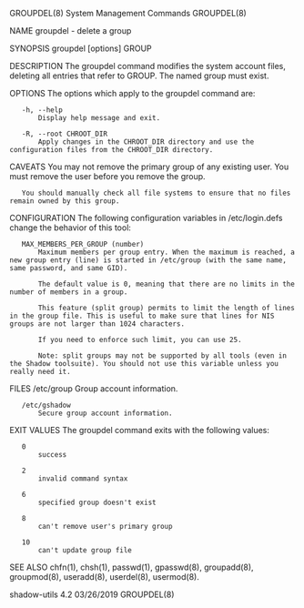 GROUPDEL(8)                                                                             System Management Commands                                                                            GROUPDEL(8)

NAME
       groupdel - delete a group

SYNOPSIS
       groupdel [options] GROUP

DESCRIPTION
       The groupdel command modifies the system account files, deleting all entries that refer to GROUP. The named group must exist.

OPTIONS
       The options which apply to the groupdel command are:

       -h, --help
           Display help message and exit.

       -R, --root CHROOT_DIR
           Apply changes in the CHROOT_DIR directory and use the configuration files from the CHROOT_DIR directory.

CAVEATS
       You may not remove the primary group of any existing user. You must remove the user before you remove the group.

       You should manually check all file systems to ensure that no files remain owned by this group.

CONFIGURATION
       The following configuration variables in /etc/login.defs change the behavior of this tool:

       MAX_MEMBERS_PER_GROUP (number)
           Maximum members per group entry. When the maximum is reached, a new group entry (line) is started in /etc/group (with the same name, same password, and same GID).

           The default value is 0, meaning that there are no limits in the number of members in a group.

           This feature (split group) permits to limit the length of lines in the group file. This is useful to make sure that lines for NIS groups are not larger than 1024 characters.

           If you need to enforce such limit, you can use 25.

           Note: split groups may not be supported by all tools (even in the Shadow toolsuite). You should not use this variable unless you really need it.

FILES
       /etc/group
           Group account information.

       /etc/gshadow
           Secure group account information.

EXIT VALUES
       The groupdel command exits with the following values:

       0
           success

       2
           invalid command syntax

       6
           specified group doesn't exist

       8
           can't remove user's primary group

       10
           can't update group file

SEE ALSO
       chfn(1), chsh(1), passwd(1), gpasswd(8), groupadd(8), groupmod(8), useradd(8), userdel(8), usermod(8).

shadow-utils 4.2                                                                                03/26/2019                                                                                    GROUPDEL(8)
